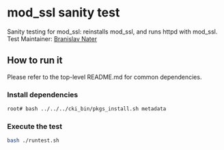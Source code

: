 # mod_ssl sanity test 
Sanity testing for mod_ssl: reinstalls mod_ssl, and runs httpd with mod_ssl. \
Test Maintainer: [Branislav Nater](mailto:bnater@redhat.com)

## How to run it
Please refer to the top-level README.md for common dependencies.

### Install dependencies
```bash
root# bash ../../../cki_bin/pkgs_install.sh metadata
```

### Execute the test
```bash
bash ./runtest.sh
```
